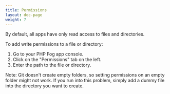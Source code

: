```yaml
---
title: Permissions
layout: doc-page
weight: 7
---
```


By default, all apps have only read access to files and directories. 

To add write permissions to a file or directory:

1. Go to your PHP Fog app console. 
2. Click on the "Permissions" tab on the left. 
3. Enter the path to the file or directory.

Note: Git doesn't create empty folders, so setting permissions on an empty folder might not work. If you run into this problem, simply add a dummy file into the directory you want to create. 
